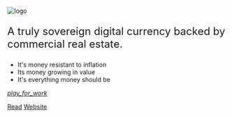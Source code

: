<!-- _coverpage.md -->

<!-- logo -->
![logo](/media/logo/redc_logo_v1.png)

<p style="font-size: 24px">A truly sovereign digital currency backed by commercial real estate.</p>

* It's money resistant to inflation
* Its money growing in value
* It's everything money should be

<div class="icon fixed-bottom"><a href="/#/?id=introduction"><i class="material-icons-outlined">play_for_work</i></a></div>

[Read](#introduction)
[Website](https://redcurry.co)
